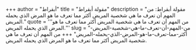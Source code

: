 +++
author = "أبقراط"
title = "مقولة أبقراط"
description = "مقولة أبقراط: من المهم أن تعرف ما هي شخصية المريض أكثر مما تعرف ما هو المرض الذي يحمله المريض."
quote = '''من المهم أن تعرف ما هي شخصية المريض أكثر مما تعرف ما هو المرض الذي يحمله المريض.''' 
slug = "من-المهم-أن-تعرف-ما-هي-شخصية-المريض-أكثر-مما-تعرف-ما-هو-المرض-الذي-يحمله-المريض"
+++
من المهم أن تعرف ما هي شخصية المريض أكثر مما تعرف ما هو المرض الذي يحمله المريض.

